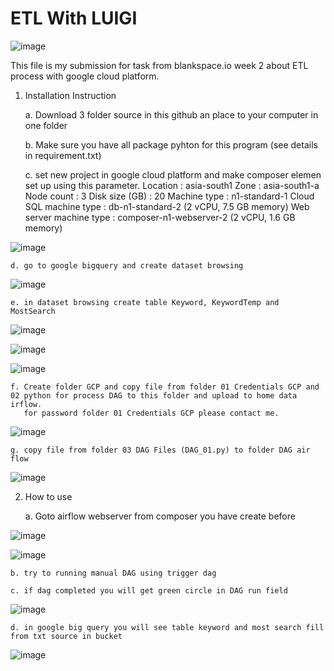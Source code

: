 # **ETL With LUIGI**

![image](https://user-images.githubusercontent.com/55681442/115102355-8ddc9b80-9f74-11eb-9764-76dbdf3e89e2.png)

This file is my submission for task from blankspace.io week 2 about ETL process with google cloud platform.
1. Installation Instruction 

    a. Download 3 folder source in this github an place to your computer in one folder  
    
    b. Make sure you have all package pyhton for this program (see details in requirement.txt)
    
    c. set new project in google cloud platform and make composer elemen set up using this parameter.
       Location : asia-south1
       Zone : asia-south1-a
       Node count : 3
       Disk size (GB) : 20
       Machine type : n1-standard-1
       Cloud SQL machine type : db-n1-standard-2 (2 vCPU, 7.5 GB memory)
       Web server machine type : composer-n1-webserver-2 (2 vCPU, 1.6 GB memory)
       
![image](https://user-images.githubusercontent.com/55681442/115839939-5b83e000-a445-11eb-84c7-b654b92209b3.png)

    d. go to google bigquery and create dataset browsing 
        
![image](https://user-images.githubusercontent.com/55681442/115840319-bd444a00-a445-11eb-9566-1c401e6cc357.png)
        
    e. in dataset browsing create table Keyword, KeywordTemp and MostSearch
        
![image](https://user-images.githubusercontent.com/55681442/115840494-f54b8d00-a445-11eb-9ea5-32260ba57f48.png)

![image](https://user-images.githubusercontent.com/55681442/115840597-0c8a7a80-a446-11eb-9e65-d8e48485b7a0.png)
        
![image](https://user-images.githubusercontent.com/55681442/115840676-2035e100-a446-11eb-8081-9c532826ad9c.png)
    
    f. Create folder GCP and copy file from folder 01 Credentials GCP and 02 python for process DAG to this folder and upload to home data irflow. 
       for password folder 01 Credentials GCP please contact me.  
        
![image](https://user-images.githubusercontent.com/55681442/115841221-c5e95000-a446-11eb-89bd-01077a6b6253.png)

    g. copy file from folder 03 DAG Files (DAG_01.py) to folder DAG air flow
    
![image](https://user-images.githubusercontent.com/55681442/115841820-62abed80-a447-11eb-96ac-04781ba74931.png)
        
          
2. How to use 

    a. Goto airflow webserver from composer you have create before 
    
![image](https://user-images.githubusercontent.com/55681442/115842031-9edf4e00-a447-11eb-946a-e23220f48106.png)
        
![image](https://user-images.githubusercontent.com/55681442/115842297-e1088f80-a447-11eb-91e8-2fa5448bb3fb.png)
        
    b. try to running manual DAG using trigger dag
    
    c. if dag completed you will get green circle in DAG run field 
    
![image](https://user-images.githubusercontent.com/55681442/115842793-5f653180-a448-11eb-9c20-a5945172b016.png)

    d. in google big query you will see table keyword and most search fill from txt source in bucket
        
![image](https://user-images.githubusercontent.com/55681442/115843175-c1259b80-a448-11eb-92e5-9e7b35c64649.png)
